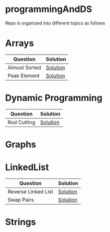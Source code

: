 # programmingAndDS
Repo is organized into different topics as follows

# Arrays
Question             | Solution
-------------------- | --------------------
Almost Sorted        | [Solution](src/main/java/Arrays/AlmostSorted.java)
Peak Element         | [Solution](src/main/java/Arrays/PeakElement.java)


# Dynamic Programming
Question            | Solution
--------------------| -----------------
Rod Cutting         | [Solution](src/main/java/DynamicProgramming/RodCutting.java)

# Graphs

# LinkedList
Question             | Solution
-------------------- | --------------------
Reverse Linked List | [Solution](src/main/java/LinkedList/ReverseLinkedList.java)
Swap Pairs           | [Solution](src/main/java/LinkedList/SwapPairs.java)
# Strings



